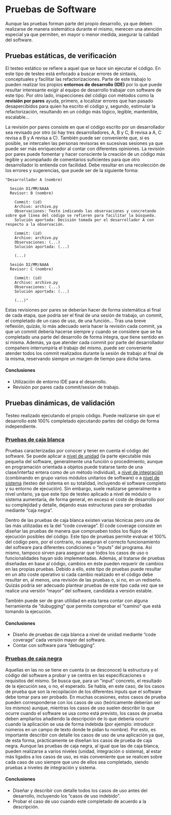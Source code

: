 # Pruebas de Software

Aunque las pruebas forman parte del propio desarrollo, ya que deben realizarse de manera sistemática durante el mismo, merecen una atención especial ya que permiten, en mayor o menor medida, asegurar la calidad del software.


## Pruebas estáticas, de verificación
El testeo estático se refiere a aquel que se hace sin ejecutar el código. En este tipo de testeo está enfocado a buscar errores de sintaxis, conceptuales y facilitar las refactorizaciones. Parte de este trabajo lo pueden realizar los propios **entornos de desarrollo (IDE)** por lo que puede resultar interesante exigir al equipo de desarrollo trabajar con software de este tipo.  Por otro lado, inspecciones del código con métodos como la **revisión por pares** ayuda, primero, a localizar errores que han pasado desapercibidos para quien ha escrito el código y, segundo, estimular la refactorización, resultando en un código más lógico, legible, mantenible, escalable…

La revisión por pares consiste en que el código escrito por un desarrollador sea revisado por otro (si hay tres desarrolladores, A, B y C, B revisa a A, C revisa a B y A revisa a C). También puede ser conveniente que, si es posible, se intercalen las personas revisoras en sucesivas sesiones ya que puede ser más enriquecedor al contar con diferentes opiniones. La revisión por pares puede fomentar y hacer consciente la creación de un código más legible y acompañado de comentarios suficientes para que otro desarrollador lo entienda con facilidad. Debe resultar en una recolección de los errores y sugerencias, que puede ser de la siguiente forma:

    "Desarrollador A (nombre)

      Sesión D1/MM/AAAA
      Revisor: B (nombre)

        Commit: (id)
		Archivo: archivo.py
		Observaciones: Texto indicando las observaciones y concretando sobre qué línea del código se refieren para facilitar la búsqueda.
		Solución aportada: Decisión tomada por el desarrollador A con respecto a la observación.

		Commit: (id)
		Archivo: archivo.py
		Observaciones: (...)
		Solución aportada: (...)

		(...)

      Sesión D2/MM/AAAA
      Revisor: C (nombre)

		Commit: (id)
		Archivo: archivo.py
		Observaciones: (...)
		Solución aportada: (...)

		(...)"

Estas revisiones por pares se deberían hacer de forma sistemática al final de cada etapa, que podría ser el final de una sesión de trabajo, un commit, el completado de un caso de uso, de una función… Tras una breve reflexión, quizás, lo más adecuado sería hacer la revisión cada commit, ya que un commit debería hacerse siempre y cuando se considere que se ha completado una parte del desarrollo de forma íntegra, que tiene sentido en sí misma. Además, ya que atender cada commit por parte del desarrollador compañero interrumpiría el trabajo del mismo, puede ser conveniente atender todos los commit realizados durante la sesión de trabajo al final de la misma, reservando siempre un margen de tiempo para dicha tarea.


#### Conclusiones
* Utilización de entorno IDE para el desarrollo.
* Revisión por pares cada commit/sesión de trabajo.


## Pruebas dinámicas, de validación
Testeo realizado ejecutando el propio código. Puede realizarse sin que el desarrollo esté 100% completado ejecutando partes del código de forma independiente.

### [Pruebas de caja blanca](https://en.wikipedia.org/wiki/White-box_testing)
Pruebas caracterizadas por conocer y tener en cuenta el código del software. Se puede aplicar a [nivel de unidad](https://en.wikipedia.org/wiki/Unit_testing) (la parte ejecutable más pequeña del software, generalmente una función o procedimiento, aunque en programación orientada a objetos puede tratarse tanto de una clase/interfaz entera como de un método individual), a [nivel de integración](https://en.wikipedia.org/wiki/Integration_testing) (combinando en grupo varios módulos unitarios de software) o a [nivel de sistema](https://en.wikipedia.org/wiki/System_testing) (testeo del sistema en su totalidad, incluyendo el software completo y su entorno de ejecución). Sin embargo, suele realizarse generalmente a nivel unitario, ya que este tipo de testeo aplicado a nivel de módulo o sistema aumentaría, de forma general, en exceso el coste de desarrollo por su complejidad y detalle, dejando esas estructuras para ser probadas mediante “caja negra”.

Dentro de las pruebas de caja blanca existen varias técnicas pero una de las más utilizadas es la del “code coverage”. El code coverage consiste en diseñar las pruebas de manera que comprueben todos los flujos de ejecución posibles del código. Este tipo de pruebas permite evaluar el 100% del código pero, por el contrario, no aseguran el correcto funcionamiento del software para diferentes condiciones o “inputs” del programa. Así mismo, tampoco sirven para asegurar que todos los casos de uso o funcionalidades hayan sido implementadas. Además, al tratarse de pruebas diseñadas en base al código, cambios en éste pueden requerir de cambios en las propias pruebas. Debido a ello, este tipo de pruebas puede resultar en un alto coste operativo si cada cambio realizado en el código debe resultar en, al menos, una revisión de las pruebas o, si no, en un rediseño. Quizás podría ser adecuado plantear pruebas de este tipo cada vez que se realice una versión “mayor” del software, candidata a versión estable. 

También puede ser de gran utilidad en esta tarea contar con alguna herramienta de “dubugging” que permita comprobar el “camino” que está tomando la ejecución.

#### Conclusiones
* Diseño de pruebas de caja blanca a nivel de unidad mediante “code coverage” cada versión mayor del software.
* Contar con software para “debugging”.


### [Pruebas de caja negra](https://en.wikipedia.org/wiki/Black-box_testing)
Aquellas en las no se tiene en cuenta (o se desconoce) la estructura y el código del software a probar y se centra en las especificaciones o requisitos del mismo. Se busca que, para un “input” concreto, el resultado de la ejecución sea, o no, el esperado. Se habla, en este caso, de los casos de prueba que son la recopilación de los diferentes inputs que el software debe tomar para ser probado. En muchas ocasiones, estos casos de prueba pueden corresponderse con los casos de uso (teóricamente deberían ser los mismos) aunque, mientras los casos de uso suelen describir lo que ocurre cuando el software se usa como está previsto, los casos de prueba deben ampliarlos añadiendo la descripción de lo que debería ocurrir cuando la aplicación se usa de forma indebida (por ejemplo: introducir números en un campo de texto donde te pidan tu nombre). Por esto, es importante describir con detalle los casos de uso de una aplicación ya que, de esta forma, prácticamente se diseñan los casos de prueba de caja negra. Aunque las pruebas de caja negra, al igual que las de caja blanca, pueden realizarse a varios niveles (unidad, integración o sistema), al estar más ligados a los casos de uso, es más conveniente que se realicen sobre cada caso de uso siempre que uno de ellos sea completado, siendo pruebas a niveles de integración y sistema.

#### Conclusiones
* Diseñar y describir con detalle todos los casos de uso antes del desarrollo, incluyendo los “casos de uso indebido”.
* Probar el caso de uso cuando esté completado de acuerdo a la descripción.

